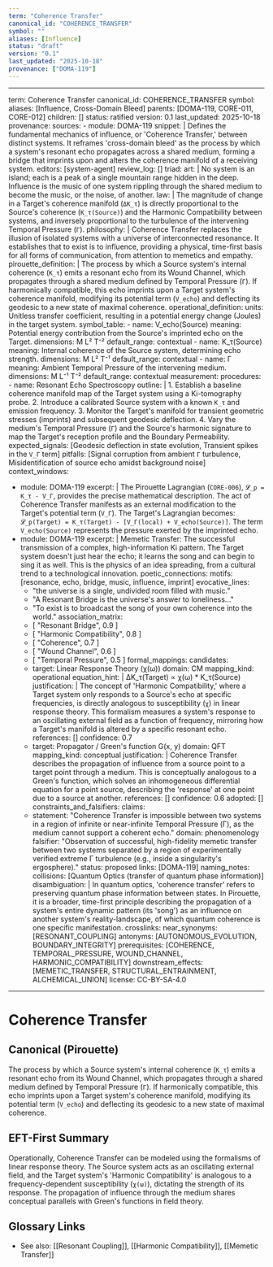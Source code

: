 ```yaml
---
term: "Coherence Transfer"
canonical_id: "COHERENCE_TRANSFER"
symbol: ""
aliases: [Influence]
status: "draft"
version: "0.1"
last_updated: "2025-10-18"
provenance: ["DOMA-119"]
---
```


---
term: Coherence Transfer
canonical_id: COHERENCE_TRANSFER
symbol: 
aliases: [Influence, Cross-Domain Bleed]
parents: [DOMA-119, CORE-011, CORE-012]
children: []
status: ratified
version: 0.1
last_updated: 2025-10-18
provenance:
  sources:
    - module: DOMA-119
      snippet: |
        Defines the fundamental mechanics of influence, or 'Coherence Transfer,' between distinct systems. It reframes 'cross-domain bleed' as the process by which a system's resonant echo propagates across a shared medium, forming a bridge that imprints upon and alters the coherence manifold of a receiving system.
  editors: [system-agent]
  review_log: []
triad:
  art: |
    No system is an island; each is a peak of a single mountain range hidden in the deep. Influence is the music of one system rippling through the shared medium to become the music, or the noise, of another.
  law: |
    The magnitude of change in a Target's coherence manifold (`ΔK_τ`) is directly proportional to the Source's coherence (`K_τ(Source)`) and the Harmonic Compatibility between systems, and inversely proportional to the turbulence of the intervening Temporal Pressure (`Γ`).
  philosophy: |
    Coherence Transfer replaces the illusion of isolated systems with a universe of interconnected resonance. It establishes that to exist is to influence, providing a physical, time-first basis for all forms of communication, from attention to memetics and empathy.
pirouette_definition: |
  The process by which a Source system's internal coherence (`K_τ`) emits a resonant echo from its Wound Channel, which propagates through a shared medium defined by Temporal Pressure (`Γ`). If harmonically compatible, this echo imprints upon a Target system's coherence manifold, modifying its potential term (`V_echo`) and deflecting its geodesic to a new state of maximal coherence.
operational_definition:
  units: Unitless transfer coefficient, resulting in a potential energy change (Joules) in the target system.
  symbol_table:
    - name: V_echo(Source)
      meaning: Potential energy contribution from the Source's imprinted echo on the Target.
      dimensions: M L² T⁻²
      default_range: contextual
    - name: K_τ(Source)
      meaning: Internal coherence of the Source system, determining echo strength.
      dimensions: M L² T⁻¹
      default_range: contextual
    - name: Γ
      meaning: Ambient Temporal Pressure of the intervening medium.
      dimensions: M L⁻¹ T⁻²
      default_range: contextual
  measurement:
    procedures:
      - name: Resonant Echo Spectroscopy
        outline: |
          1. Establish a baseline coherence manifold map of the Target system using a Ki-tomography probe.
          2. Introduce a calibrated Source system with a known `K_τ` and emission frequency.
          3. Monitor the Target's manifold for transient geometric stresses (imprints) and subsequent geodesic deflection.
          4. Vary the medium's Temporal Pressure (`Γ`) and the Source's harmonic signature to map the Target's reception profile and the Boundary Permeability.
        expected_signals: [Geodesic deflection in state evolution, Transient spikes in the `V_Γ` term]
        pitfalls: [Signal corruption from ambient `Γ` turbulence, Misidentification of source echo amidst background noise]
context_windows:
  - module: DOMA-119
    excerpt: |
      The Pirouette Lagrangian (`CORE-006`), `𝓛_p = K_τ - V_Γ`, provides the precise mathematical description. The act of Coherence Transfer manifests as an external modification to the Target's potential term (`V_Γ`). The Target's Lagrangian becomes: `𝓛_p(Target) = K_τ(Target) - [V_Γ(local) + V_echo(Source)]`. The term `V_echo(Source)` represents the pressure exerted by the imprinted echo.
  - module: DOMA-119
    excerpt: |
      Memetic Transfer: The successful transmission of a complex, high-information Ki pattern. The Target system doesn't just hear the echo; it learns the song and can begin to sing it as well. This is the physics of an idea spreading, from a cultural trend to a technological innovation.
poetic_connections:
  motifs: [resonance, echo, bridge, music, influence, imprint]
  evocative_lines:
    - "the universe is a single, undivided room filled with music."
    - "A Resonant Bridge is the universe's answer to loneliness..."
    - "To exist is to broadcast the song of your own coherence into the world."
  association_matrix:
    - [ "Resonant Bridge", 0.9 ]
    - [ "Harmonic Compatibility", 0.8 ]
    - [ "Coherence", 0.7 ]
    - [ "Wound Channel", 0.6 ]
    - [ "Temporal Pressure", 0.5 ]
formal_mappings:
  candidates:
    - target: Linear Response Theory (χ(ω))
      domain: CM
      mapping_kind: operational
      equation_hint: |
        ΔK_τ(Target) ∝ χ(ω) * K_τ(Source)
      justification: |
        The concept of 'Harmonic Compatibility,' where a Target system only responds to a Source's echo at specific frequencies, is directly analogous to susceptibility (`χ`) in linear response theory. This formalism measures a system's response to an oscillating external field as a function of frequency, mirroring how a Target's manifold is altered by a specific resonant echo.
      references: []
      confidence: 0.7
    - target: Propagator / Green's function G(x, y)
      domain: QFT
      mapping_kind: conceptual
      justification: |
        Coherence Transfer describes the propagation of influence from a source point to a target point through a medium. This is conceptually analogous to a Green's function, which solves an inhomogeneous differential equation for a point source, describing the 'response' at one point due to a source at another.
      references: []
      confidence: 0.6
  adopted: []
constraints_and_falsifiers:
  claims:
    - statement: "Coherence Transfer is impossible between two systems in a region of infinite or near-infinite Temporal Pressure (Γ), as the medium cannot support a coherent echo."
      domain: phenomenology
      falsifier: "Observation of successful, high-fidelity memetic transfer between two systems separated by a region of experimentally verified extreme Γ turbulence (e.g., inside a singularity's ergosphere)."
      status: proposed
      links: [DOMA-119]
naming_notes:
  collisions: [Quantum Optics (transfer of quantum phase information)]
  disambiguation: |
    In quantum optics, 'coherence transfer' refers to preserving quantum phase information between states. In Pirouette, it is a broader, time-first principle describing the propagation of a system's entire dynamic pattern (its 'song') as an influence on another system's reality-landscape, of which quantum coherence is one specific manifestation.
crosslinks:
  near_synonyms: [RESONANT_COUPLING]
  antonyms: [AUTONOMOUS_EVOLUTION, BOUNDARY_INTEGRITY]
  prerequisites: [COHERENCE, TEMPORAL_PRESSURE, WOUND_CHANNEL, HARMONIC_COMPATIBILITY]
  downstream_effects: [MEMETIC_TRANSFER, STRUCTURAL_ENTRAINMENT, ALCHEMICAL_UNION]
license: CC-BY-SA-4.0
---

# Coherence Transfer

## Canonical (Pirouette)
The process by which a Source system's internal coherence (`K_τ`) emits a resonant echo from its Wound Channel, which propagates through a shared medium defined by Temporal Pressure (`Γ`). If harmonically compatible, this echo imprints upon a Target system's coherence manifold, modifying its potential term (`V_echo`) and deflecting its geodesic to a new state of maximal coherence.

## EFT-First Summary
Operationally, Coherence Transfer can be modeled using the formalisms of linear response theory. The Source system acts as an oscillating external field, and the Target system's 'Harmonic Compatibility' is analogous to a frequency-dependent susceptibility (`χ(ω)`), dictating the strength of its response. The propagation of influence through the medium shares conceptual parallels with Green's functions in field theory.

## Glossary Links
- See also: [[Resonant Coupling]], [[Harmonic Compatibility]], [[Memetic Transfer]]